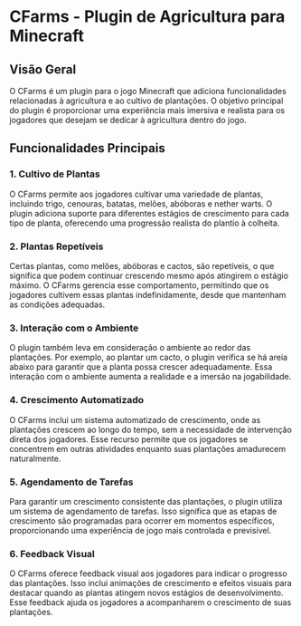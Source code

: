 # CFarms - Plugin de Agricultura para Minecraft

## Visão Geral
O CFarms é um plugin para o jogo Minecraft que adiciona funcionalidades relacionadas à agricultura e ao cultivo de plantações. O objetivo principal do plugin é proporcionar uma experiência mais imersiva e realista para os jogadores que desejam se dedicar à agricultura dentro do jogo.

## Funcionalidades Principais

### 1. Cultivo de Plantas
O CFarms permite aos jogadores cultivar uma variedade de plantas, incluindo trigo, cenouras, batatas, melões, abóboras e nether warts. O plugin adiciona suporte para diferentes estágios de crescimento para cada tipo de planta, oferecendo uma progressão realista do plantio à colheita.

### 2. Plantas Repetíveis
Certas plantas, como melões, abóboras e cactos, são repetíveis, o que significa que podem continuar crescendo mesmo após atingirem o estágio máximo. O CFarms gerencia esse comportamento, permitindo que os jogadores cultivem essas plantas indefinidamente, desde que mantenham as condições adequadas.

### 3. Interação com o Ambiente
O plugin também leva em consideração o ambiente ao redor das plantações. Por exemplo, ao plantar um cacto, o plugin verifica se há areia abaixo para garantir que a planta possa crescer adequadamente. Essa interação com o ambiente aumenta a realidade e a imersão na jogabilidade.

### 4. Crescimento Automatizado
O CFarms inclui um sistema automatizado de crescimento, onde as plantações crescem ao longo do tempo, sem a necessidade de intervenção direta dos jogadores. Esse recurso permite que os jogadores se concentrem em outras atividades enquanto suas plantações amadurecem naturalmente.

### 5. Agendamento de Tarefas
Para garantir um crescimento consistente das plantações, o plugin utiliza um sistema de agendamento de tarefas. Isso significa que as etapas de crescimento são programadas para ocorrer em momentos específicos, proporcionando uma experiência de jogo mais controlada e previsível.

### 6. Feedback Visual
O CFarms oferece feedback visual aos jogadores para indicar o progresso das plantações. Isso inclui animações de crescimento e efeitos visuais para destacar quando as plantas atingem novos estágios de desenvolvimento. Esse feedback ajuda os jogadores a acompanharem o crescimento de suas plantações.
